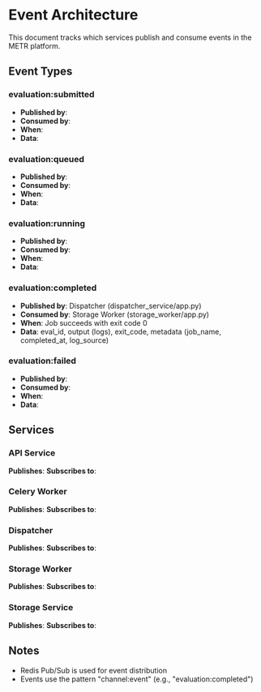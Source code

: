 # Event Architecture

This document tracks which services publish and consume events in the METR platform.

## Event Types

### evaluation:submitted
- **Published by**: 
- **Consumed by**: 
- **When**: 
- **Data**: 

### evaluation:queued
- **Published by**: 
- **Consumed by**: 
- **When**: 
- **Data**: 

### evaluation:running
- **Published by**: 
- **Consumed by**: 
- **When**: 
- **Data**: 

### evaluation:completed
- **Published by**: Dispatcher (dispatcher_service/app.py)
- **Consumed by**: Storage Worker (storage_worker/app.py)
- **When**: Job succeeds with exit code 0
- **Data**: eval_id, output (logs), exit_code, metadata (job_name, completed_at, log_source)

### evaluation:failed
- **Published by**: 
- **Consumed by**: 
- **When**: 
- **Data**: 

## Services

### API Service
**Publishes**: 
**Subscribes to**: 

### Celery Worker
**Publishes**: 
**Subscribes to**: 

### Dispatcher
**Publishes**: 
**Subscribes to**: 

### Storage Worker
**Publishes**: 
**Subscribes to**: 

### Storage Service
**Publishes**: 
**Subscribes to**: 

## Notes

- Redis Pub/Sub is used for event distribution
- Events use the pattern "channel:event" (e.g., "evaluation:completed")